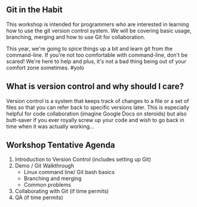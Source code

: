 ## Git in the Habit

This workshop is intended for programmers who are interested in learning how to use the git version control system. We will be covering basic usage, branching, merging and how to use Git for collaboration. 

This year, we're going to spice things up a bit and learn git from the command-line. If you're not too comfortable with command-line, don't be scared! We're here to help and plus, it's not a bad thing being out of your comfort zone sometimes. #yolo

## What is version control and why should I care?

Version control is a system that keeps track of changes to a file or a set of files so that you can refer back to specific versions later. This is especially helpful for code collaboration (imagine Google Docs on steroids) but also butt-saver if you ever royally screw up your code and wish to go back in time when it was actually working...

## Workshop Tentative Agenda

1. Introduction to Version Control	(includes setting up Git)
2. Demo / Git Walkthrough					
	- Linux command line/ Git bash basics		
	- Branching and merging				
	- Common problems
3. Collaborating with Git (if time permits)
4. QA (if time permits)
